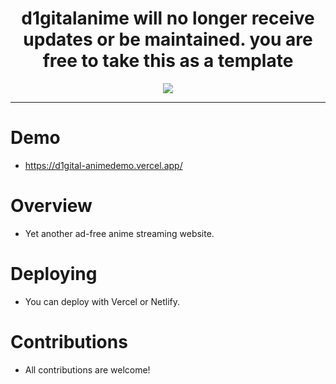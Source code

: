 <div align="center">

# d1gitalanime will no longer receive updates or be maintained. you are free to take this as a template

</div>

<p align="center">
  <img src="https://github.com/d1gitalmemories/d1gitalanime/blob/main/public/logo.jpg?raw=true">
</p>

---
# Demo
- https://d1gital-animedemo.vercel.app/

# Overview
- Yet another ad-free anime streaming website.
  
# Deploying
- You can deploy with Vercel or Netlify.

# Contributions
- All contributions are welcome!

